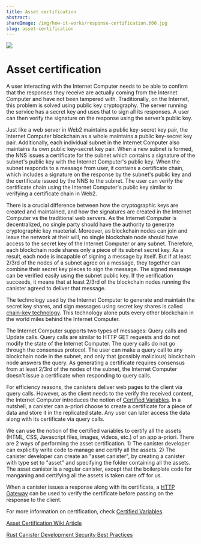 ```yaml
---
title: Asset certification
abstract:
shareImage: /img/how-it-works/response-certification.600.jpg
slug: asset-certification
---
```


![](/img/how-it-works/response-certification.600x300.jpg)

# Asset certification

A user interacting with the Internet Computer needs to be able to confirm that the responses they receive are actually coming from the Internet Computer and have not been tampered with. Traditionally, on the Internet, this problem is solved using public key cryptography. The server running the service has a secret key and uses that to sign all its responses. A user can then verify the signature on the response using the server’s public key.

Just like a web server in Web2 maintains a public key-secret key pair, the Internet Computer blockchain as a whole maintains a public key-secret key pair. Additionally, each individual subnet in the Internet Computer also maintains its own public key-secret key pair. When a new subnet is formed, the NNS issues a certificate for the subnet which contains a signature of the subnet's public key with the Internet Computer's public key. When the subnet responds to a message from user, it contains a certificate chain, which includes a signature on the response by the subnet's public key and the certificate issued by the NNS to the subnet. The user can verify the certificate chain using the Internet Computer's public key similar to verifying a certificate chain in Web2. 

There is a crucial difference between how the cryptographic keys are created and maintained, and how the signatures are created in the Internet Computer vs the traditional web servers. As the Internet Computer is decentralized, no single party should have the authority to generate cryptographic key maeterial. Moreover, as blockchain nodes can join and leave the network at their will, no single blockchain node should have access to the secret key of the Internet Computer or any subnet. Therefore, each blockchain node shares only a piece of its subnet secret key. As a result, each node is incapable of signing a message by itself. But if at least 2/3rd of the nodes of a subnet agree on a message, they together can combine their secret key pieces to sign the message. The signed message can be verified easily using the subnet  public key. If the verification succeeds, it means that at least 2/3rd of the blockchain nodes running the canister agreed to deliver that message. 

The technology used by the Internet Computer to generate and maintain the secret key shares, and sign messages using secret key shares is called [chain-key technology](/how-it-works/chain-key-technology/). This technology alone puts every other blockchain in the world miles behind the Internet Computer.

The Internet Computer supports two types of messages: Query calls and Update calls. Query calls are similar to HTTP GET requests and do not modify the state of the Internet Computer. The query calls do not go through the consensus protocol. The user can make a query call to any blockchain node in the subnet, and only that (possibly malicious) blockchain node answers the query. As generating a certificate requires consensus from at least 2/3rd of the nodes of the subnet, the Internet Computer doesn't issue a certificate when responding to query calls. 

For efficiency reasons, the canisters deliver web pages to the client via query calls. However, as the client needs to the verify the received content, the Internet Computer introduces the notion of [Certified Variables](/how-it-works/response-certification/). In a nutshell, a canister can a-priori choose to create a certificate for a piece of data and store it in the replicated state. Any user can later access the data along with its certificate via query calls. 

We can use the notion of the certified variables to certify all the assets (HTML, CSS, Javascript files, images, videos, etc.) of an app a-priori. There are 2 ways of performing the asset certification. 1) The canister developer can explicitly write code to manage and certify all the assets. 2) The canister developer can create an "asset canister", by creating a canister with type set to "asset" and specifying the folder containing all the assets. The asset canister is a regular canister, except that the boilerplate code for manganing and certifying all the assets is taken care off for us. 

When a canister issues a response along with its certificate, a [HTTP Gateway](/how-it-works/smart-contracts-serve-the-web) can be used to verify the certificate before passing on the response to the client. 

For more information on certification, check [Certified Variables](/how-it-works/response-certification/).

[Asset Certification Wiki Article](https://wiki.internetcomputer.org/wiki/HTTP_asset_certification)

[Rust Canister Development Security Best Practices](/docs/current/references/security/rust-canister-development-security-best-practices#asset-certification)